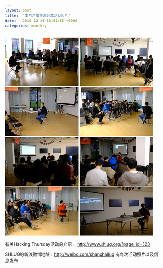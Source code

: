 ```yaml
---
layout: post
title:  "本月月度交流分享活动照片"
date:   2018-12-24 13:51:55 +0000
categories: monthly
---
```


[<img src='https://raw.githubusercontent.com/shanghailug/res2018/master/ic24.monthly/ic22_1433_1200+08.240x160.jpg'>](https://raw.githubusercontent.com/shanghailug/res2018/master/ic24.monthly/ic22_1433_1200+08.JPG)
[<img src='https://raw.githubusercontent.com/shanghailug/res2018/master/ic24.monthly/ic22_1433_3500+08.240x160.jpg'>](https://raw.githubusercontent.com/shanghailug/res2018/master/ic24.monthly/ic22_1433_3500+08.JPG)
[<img src='https://raw.githubusercontent.com/shanghailug/res2018/master/ic24.monthly/ic22_1434_2400+08.240x160.jpg'>](https://raw.githubusercontent.com/shanghailug/res2018/master/ic24.monthly/ic22_1434_2400+08.JPG)
[<img src='https://raw.githubusercontent.com/shanghailug/res2018/master/ic24.monthly/ic22_1434_3700+08.240x160.jpg'>](https://raw.githubusercontent.com/shanghailug/res2018/master/ic24.monthly/ic22_1434_3700+08.JPG)
[<img src='https://raw.githubusercontent.com/shanghailug/res2018/master/ic24.monthly/ic22_1539_3600+08.240x160.jpg'>](https://raw.githubusercontent.com/shanghailug/res2018/master/ic24.monthly/ic22_1539_3600+08.JPG)
[<img src='https://raw.githubusercontent.com/shanghailug/res2018/master/ic24.monthly/ic22_1542_4600+08.240x160.jpg'>](https://raw.githubusercontent.com/shanghailug/res2018/master/ic24.monthly/ic22_1542_4600+08.JPG)
[<img src='https://raw.githubusercontent.com/shanghailug/res2018/master/ic24.monthly/ic22_1543_3400+08.240x160.jpg'>](https://raw.githubusercontent.com/shanghailug/res2018/master/ic24.monthly/ic22_1543_3400+08.JPG)
[<img src='https://raw.githubusercontent.com/shanghailug/res2018/master/ic24.monthly/ic22_1548_2600+08.240x160.jpg'>](https://raw.githubusercontent.com/shanghailug/res2018/master/ic24.monthly/ic22_1548_2600+08.JPG)

有关Hacking Thursday活动的介绍：
http://www.shlug.org/?page_id=523

SHLUG的新浪微博地址：http://weibo.com/shanghailug 有每次活动照片以及信息发布


